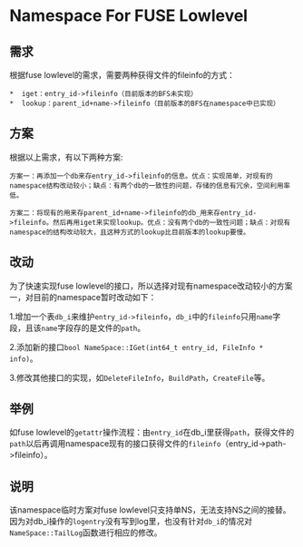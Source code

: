 # Namespace For FUSE Lowlevel
## 需求
根据fuse lowlevel的需求，需要两种获得文件的fileinfo的方式：

    *  iget：entry_id->fileinfo（目前版本的BFS未实现）
    *  lookup：parent_id+name->fileinfo（目前版本的BFS在namespace中已实现）

## 方案
根据以上需求，有以下两种方案:

`方案一：再添加一个db来存entry_id->fileinfo的信息。优点：实现简单，对现有的namespace结构改动较小；缺点：有两个db的一致性的问题，存储的信息有冗余，空间利用率低。`

`方案二：将现有的用来存parent_id+name->fileinfo的db_用来存entry_id->fileinfo。然后再用iget来实现lookup。优点：没有两个db的一致性问题；缺点：对现有namespace的结构改动较大，且这种方式的lookup比目前版本的lookup要慢。`

## 改动
为了快速实现fuse lowlevel的接口，所以选择对现有namespace改动较小的方案一，对目前的namespace暂时改动如下：

1.增加一个表`db_i`来维护`entry_id->fileinfo`，`db_i`中的`fileinfo`只用`name`字段，且该`name`字段存的是文件的`path`。

2.添加新的接口`bool NameSpace::IGet(int64_t entry_id, FileInfo * info)`。

3.修改其他接口的实现，如`DeleteFileInfo`，`BuildPath`，`CreateFile`等。

## 举例
如fuse lowlevel的`getattr`操作流程：由`entry_id`在db_i里获得`path`，获得文件的`path`以后再调用namespace现有的接口获得文件的`fileinfo`（entry_id->path->fileinfo）。

## 说明
该namespace临时方案对fuse lowlevel只支持单NS，无法支持NS之间的接替。因为对db_i操作的`logentry`没有写到log里，也没有针对`db_i`的情况对`NameSpace::TailLog`函数进行相应的修改。


